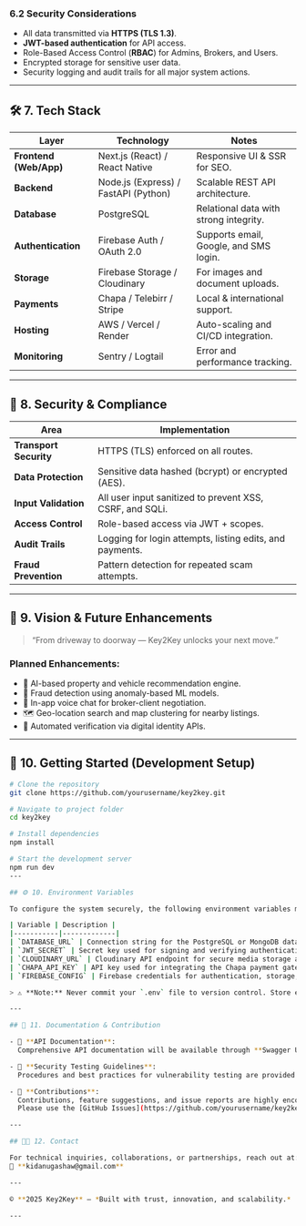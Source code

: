 
### 6.2 Security Considerations
- All data transmitted via **HTTPS (TLS 1.3)**.  
- **JWT-based authentication** for API access.  
- Role-Based Access Control (**RBAC**) for Admins, Brokers, and Users.  
- Encrypted storage for sensitive user data.  
- Security logging and audit trails for all major system actions.  

---

## 🛠️ 7. Tech Stack

| Layer | Technology | Notes |
|--------|-------------|-------|
| **Frontend (Web/App)** | Next.js (React) / React Native | Responsive UI & SSR for SEO. |
| **Backend** | Node.js (Express) / FastAPI (Python) | Scalable REST API architecture. |
| **Database** | PostgreSQL | Relational data with strong integrity. |
| **Authentication** | Firebase Auth / OAuth 2.0 | Supports email, Google, and SMS login. |
| **Storage** | Firebase Storage / Cloudinary | For images and document uploads. |
| **Payments** | Chapa / Telebirr / Stripe | Local & international support. |
| **Hosting** | AWS / Vercel / Render | Auto-scaling and CI/CD integration. |
| **Monitoring** | Sentry / Logtail | Error and performance tracking. |

---

## 🔐 8. Security & Compliance

| Area | Implementation |
|-------|----------------|
| **Transport Security** | HTTPS (TLS) enforced on all routes. |
| **Data Protection** | Sensitive data hashed (bcrypt) or encrypted (AES). |
| **Input Validation** | All user input sanitized to prevent XSS, CSRF, and SQLi. |
| **Access Control** | Role-based access via JWT + scopes. |
| **Audit Trails** | Logging for login attempts, listing edits, and payments. |
| **Fraud Prevention** | Pattern detection for repeated scam attempts. |

---

## 🧭 9. Vision & Future Enhancements

> “From driveway to doorway — Key2Key unlocks your next move.”

### Planned Enhancements:
- 🤖 AI-based property and vehicle recommendation engine.  
- 🧩 Fraud detection using anomaly-based ML models.  
- 💬 In-app voice chat for broker-client negotiation.  
- 🗺️ Geo-location search and map clustering for nearby listings.  
- 🧾 Automated verification via digital identity APIs.  

---

## 🚀 10. Getting Started (Development Setup)

```bash
# Clone the repository
git clone https://github.com/yourusername/key2key.git

# Navigate to project folder
cd key2key

# Install dependencies
npm install

# Start the development server
npm run dev
---

## ⚙️ 10. Environment Variables

To configure the system securely, the following environment variables must be defined in a `.env` file within the project root.

| Variable | Description |
|-----------|-------------|
| `DATABASE_URL` | Connection string for the PostgreSQL or MongoDB database. |
| `JWT_SECRET` | Secret key used for signing and verifying authentication tokens. |
| `CLOUDINARY_URL` | Cloudinary API endpoint for secure media storage and delivery. |
| `CHAPA_API_KEY` | API key used for integrating the Chapa payment gateway. |
| `FIREBASE_CONFIG` | Firebase credentials for authentication, storage, and messaging services. |

> ⚠️ **Note:** Never commit your `.env` file to version control. Store environment secrets securely using a secrets manager (e.g., AWS Secrets Manager, GitHub Actions Secrets, or Firebase Config).

---

## 📄 11. Documentation & Contribution

- 📘 **API Documentation**:  
  Comprehensive API documentation will be available through **Swagger UI** and **Postman Collections** under the `/docs/api` directory.

- 🧠 **Security Testing Guidelines**:  
  Procedures and best practices for vulnerability testing are provided in `/docs/security/`.

- 🤝 **Contributions**:  
  Contributions, feature suggestions, and issue reports are highly encouraged.  
  Please use the [GitHub Issues](https://github.com/yourusername/key2key/issues) section for submitting feedback or pull requests.

---

## 🧑‍💼 12. Contact

For technical inquiries, collaborations, or partnerships, reach out at:  
📧 **kidanugashaw@gmail.com**

---

© **2025 Key2Key** — *Built with trust, innovation, and scalability.*

---
